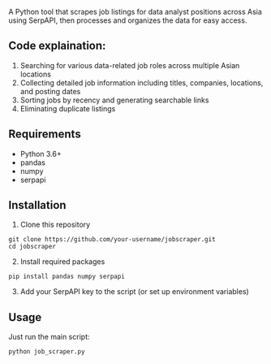 A Python tool that scrapes job listings for data analyst positions across Asia using SerpAPI, then processes and organizes the data for easy access.

## Code explaination: 
1. Searching for various data-related job roles across multiple Asian locations
2. Collecting detailed job information including titles, companies, locations, and posting dates
3. Sorting jobs by recency and generating searchable links
4. Eliminating duplicate listings

## Requirements
- Python 3.6+
- pandas
- numpy
- serpapi


## Installation

1. Clone this repository
```
git clone https://github.com/your-username/jobscraper.git
cd jobscraper
```

2. Install required packages

```
pip install pandas numpy serpapi
```

3. Add your SerpAPI key to the script (or set up environment variables)

## Usage
Just run the main script:
```
python job_scraper.py
```